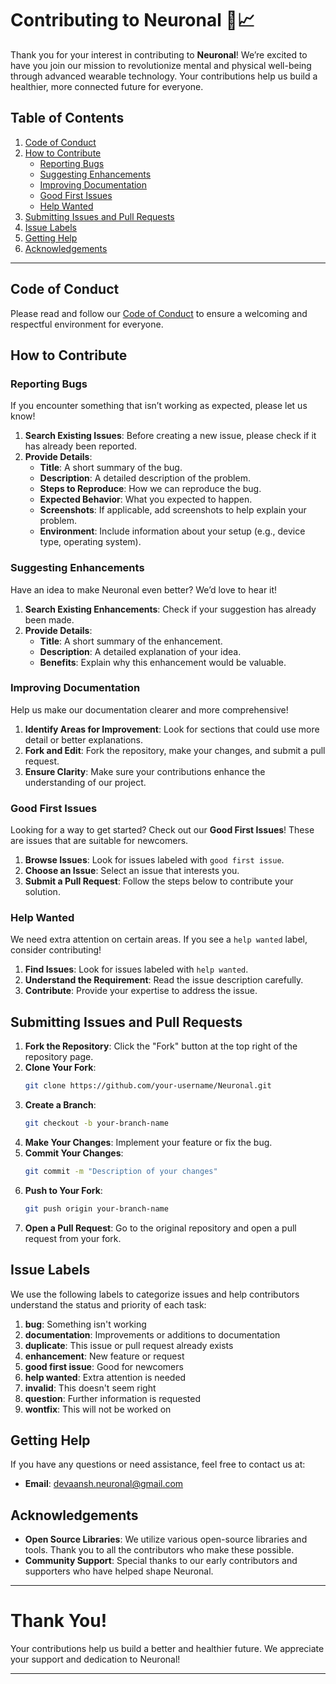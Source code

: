 # Contributing to Neuronal 🧠📈

Thank you for your interest in contributing to **Neuronal**! We’re excited to have you join our mission to revolutionize mental and physical well-being through advanced wearable technology. Your contributions help us build a healthier, more connected future for everyone.

## Table of Contents

1. [Code of Conduct](#code-of-conduct)
2. [How to Contribute](#how-to-contribute)
   - [Reporting Bugs](#reporting-bugs)
   - [Suggesting Enhancements](#suggesting-enhancements)
   - [Improving Documentation](#improving-documentation)
   - [Good First Issues](#good-first-issues)
   - [Help Wanted](#help-wanted)
3. [Submitting Issues and Pull Requests](#submitting-issues-and-pull-requests)
4. [Issue Labels](#issue-labels)
5. [Getting Help](#getting-help)
6. [Acknowledgements](#acknowledgements)

---

## Code of Conduct

Please read and follow our [Code of Conduct](CODE_OF_CONDUCT.md) to ensure a welcoming and respectful environment for everyone.

## How to Contribute

### Reporting Bugs

If you encounter something that isn’t working as expected, please let us know!

1. **Search Existing Issues**: Before creating a new issue, please check if it has already been reported.
2. **Provide Details**:
   - **Title**: A short summary of the bug.
   - **Description**: A detailed description of the problem.
   - **Steps to Reproduce**: How we can reproduce the bug.
   - **Expected Behavior**: What you expected to happen.
   - **Screenshots**: If applicable, add screenshots to help explain your problem.
   - **Environment**: Include information about your setup (e.g., device type, operating system).

### Suggesting Enhancements

Have an idea to make Neuronal even better? We’d love to hear it!

1. **Search Existing Enhancements**: Check if your suggestion has already been made.
2. **Provide Details**:
   - **Title**: A short summary of the enhancement.
   - **Description**: A detailed explanation of your idea.
   - **Benefits**: Explain why this enhancement would be valuable.

### Improving Documentation

Help us make our documentation clearer and more comprehensive!

1. **Identify Areas for Improvement**: Look for sections that could use more detail or better explanations.
2. **Fork and Edit**: Fork the repository, make your changes, and submit a pull request.
3. **Ensure Clarity**: Make sure your contributions enhance the understanding of our project.

### Good First Issues

Looking for a way to get started? Check out our **Good First Issues**! These are issues that are suitable for newcomers.

1. **Browse Issues**: Look for issues labeled with `good first issue`.
2. **Choose an Issue**: Select an issue that interests you.
3. **Submit a Pull Request**: Follow the steps below to contribute your solution.

### Help Wanted

We need extra attention on certain areas. If you see a `help wanted` label, consider contributing!

1. **Find Issues**: Look for issues labeled with `help wanted`.
2. **Understand the Requirement**: Read the issue description carefully.
3. **Contribute**: Provide your expertise to address the issue.

## Submitting Issues and Pull Requests

1. **Fork the Repository**: Click the "Fork" button at the top right of the repository page.
2. **Clone Your Fork**:
   ```bash
   git clone https://github.com/your-username/Neuronal.git
   ```
3. **Create a Branch**:
   ```bash
   git checkout -b your-branch-name
   ```
4. **Make Your Changes**: Implement your feature or fix the bug.
5. **Commit Your Changes**:
   ```bash
   git commit -m "Description of your changes"
   ```
6. **Push to Your Fork**:
   ```bash
   git push origin your-branch-name
   ```
7. **Open a Pull Request**: Go to the original repository and open a pull request from your fork.

## Issue Labels

We use the following labels to categorize issues and help contributors understand the status and priority of each task:

1. **bug**: Something isn't working
2. **documentation**: Improvements or additions to documentation
3. **duplicate**: This issue or pull request already exists
4. **enhancement**: New feature or request
5. **good first issue**: Good for newcomers
6. **help wanted**: Extra attention is needed
7. **invalid**: This doesn't seem right
8. **question**: Further information is requested
9. **wontfix**: This will not be worked on

## Getting Help

If you have any questions or need assistance, feel free to contact us at:

- **Email**: devaansh.neuronal@gmail.com

## Acknowledgements

- **Open Source Libraries**: We utilize various open-source libraries and tools. Thank you to all the contributors who make these possible.
- **Community Support**: Special thanks to our early contributors and supporters who have helped shape Neuronal.

---

# Thank You!

Your contributions help us build a better and healthier future. We appreciate your support and dedication to Neuronal!

---
